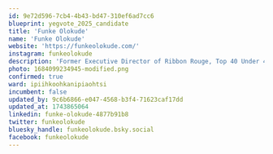 ```yaml
---
id: 9e72d596-7cb4-4b43-bd47-310ef6ad7cc6
blueprint: yegvote_2025_candidate
title: 'Funke Olokude'
name: 'Funke Olokude'
website: 'https://funkeolokude.com/'
instagram: funkeolokude
description: 'Former Executive Director of Ribbon Rouge, Top 40 Under 40 2020'
photo: 1684099234945-modified.png
confirmed: true
ward: ipiihkoohkanipiaohtsi
incumbent: false
updated_by: 9c6b6866-e047-4568-b3f4-71623caf17dd
updated_at: 1743865064
linkedin: funke-olokude-4877b91b8
twitter: funkeolokude
bluesky_handle: funkeolokude.bsky.social
facebook: funkeolokude
---
```

